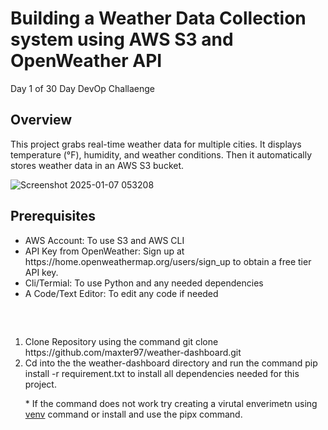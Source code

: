 <h1>Building a Weather Data Collection system using AWS S3 and OpenWeather API</h1>
Day 1 of 30 Day DevOp Challaenge 
<h2>Overview</h2>
<p>This project grabs real-time weather data for multiple cities. It displays temperature (°F), humidity, and weather conditions. Then it automatically stores weather data in an AWS S3 bucket.</p>

![Screenshot 2025-01-07 053208](https://github.com/user-attachments/assets/2dcc45dc-5888-4f44-9e31-9e186902d5b2)
<br/>
<h2>Prerequisites</h2> 
<ul>
  <li>AWS Account: To use S3 and AWS CLI</li>
  <li>API Key from OpenWeather: Sign up at https://home.openweathermap.org/users/sign_up to obtain a free tier API key.</li>
  <li>Cli/Termial: To use Python and any needed dependencies</li>
  <li>A Code/Text Editor: To edit any code if needed</li>
</ul>

<br/>
<h2></h2>
<ol>
  <li>Clone Repository using the command git clone https://github.com/maxter97/weather-dashboard.git</li>
  <li>Cd into the the weather-dashboard directory and run the command pip install -r requirement.txt to install all dependencies needed for this project.
  <p>* If the command does not work try creating a virutal enverimetn using  <a href="[https://www.w3schools.com/](https://docs.python.org/3/library/venv.html)">venv</a> command or install and use the pipx command. </p>
  </li>

</ol>
